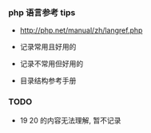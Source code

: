 ### php 语言参考 tips
* http://php.net/manual/zh/langref.php

* 记录常用且好用的

* 记录不常用但好用的

* 目录结构参考手册


### TODO
* 19 20 的内容无法理解, 暂不记录

